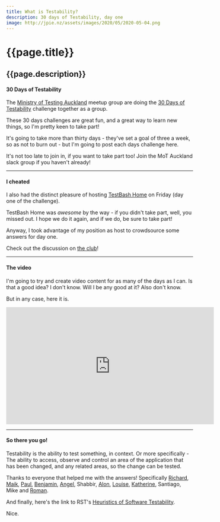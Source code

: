 ```yaml
---
title: What is Testability?
description: 30 days of Testability, day one
image: http://jpie.nz/assets/images/2020/05/2020-05-04.png
---
```

# {{page.title}}
## {{page.description}}

#### 30 Days of Testability

The [Ministry of Testing Auckland](https://www.meetup.com/Ministry-of-Testing-Auckland/) meetup group are doing the [30 Days of Testability](https://www.ministryoftesting.com/dojo/lessons/30-days-of-testability) challenge together as a group.

These 30 days challenges are great fun, and a great way to learn new things, so I'm pretty keen to take part!

It's going to take more than thirty days - they've set a goal of three a week, so as not to burn out - but I'm going to post each days challenge here.

It's not too late to join in, if you want to take part too! Join the MoT Auckland slack group if you haven't already!

<hr/>

#### I cheated

I also had the distinct pleasure of hosting [TestBash Home](https://www.ministryoftesting.com/events/testbash-home-2020) on Friday (day one of the challenge).

TestBash Home was _awesome_ by the way - if you didn't take part, well, you missed out. I hope we do it again, and if we do, be sure to take part!

Anyway, I took advantage of my position as host to crowdsource some answers for day one. 

Check out the discussion on [the club](https://club.ministryoftesting.com/t/testability-day-1/37947/11)!

<hr/>

#### The video

I'm going to try and create video content for as many of the days as I can.
Is that a good idea? I don't know. Will I be any good at it? Also don't know.

But in any case, here it is.

<iframe width="560" height="315" src="https://www.youtube.com/embed/F9FpX4rs8hU" frameborder="0" allow="accelerometer; autoplay; encrypted-media; gyroscope; picture-in-picture" allowfullscreen></iframe>

<hr/>

#### So there you go!

Testability is the ability to test something, in context. Or more specifically - The ability to access, observe and control an area of the application that has been changed, and any related areas, so the change can be tested.

Thanks to everyone that helped me with the answers!
Specifically [Richard](https://thefriendlytester.co.uk/), [Maik](https://hanseatictester.info/), [Paul](https://twitter.com/DarkArtsWizard), [Benjamin](https://www.testingben.com/), [Angel](https://twitter.com/malletangel), Shabbir, [Alon](https://twitter.com/awaisbard?lang=en), [Louise](https://louisegibbstest.wordpress.com/blog/), [Katherine](https://twitter.com/katberinger?lang=en), 
Santiago, Mike and [Roman](https://twitter.com/roman_s_t?lang=en).

And finally, here's the link to RST's [Heuristics of Software Testability](https://www.satisfice.com/download/heuristics-of-software-testability).

Nice.